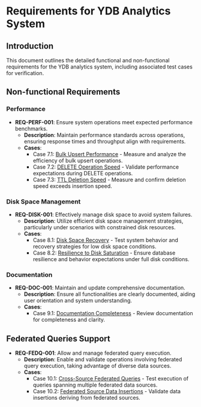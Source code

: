 # Requirements for YDB Analytics System

## Introduction
This document outlines the detailed functional and non-functional requirements for the YDB analytics system, including associated test cases for verification.

## Non-functional Requirements

### Performance

- **REQ-PERF-001**: Ensure system operations meet expected performance benchmarks.
  - **Description**: Maintain performance standards across operations, ensuring response times and throughput align with requirements.
  - **Cases**:
    - Case 7.1: [Bulk Upsert Performance](path/to/test/34) - Measure and analyze the efficiency of bulk upsert operations.
    - Case 7.2: [DELETE Operation Speed](path/to/test/35) - Validate performance expectations during DELETE operations.
    - Case 7.3: [TTL Deletion Speed](path/to/test/36) - Measure and confirm deletion speed exceeds insertion speed.

### Disk Space Management
- **REQ-DISK-001**: Effectively manage disk space to avoid system failures.
  - **Description**: Utilize efficient disk space management strategies, particularly under scenarios with constrained disk resources.
  - **Cases**:
    - Case 8.1: [Disk Space Recovery](path/to/test/37) - Test system behavior and recovery strategies for low disk space conditions.
    - Case 8.2: [Resilience to Disk Saturation](path/to/test/38) - Ensure database resilience and behavior expectations under full disk conditions.

### Documentation
- **REQ-DOC-001**: Maintain and update comprehensive documentation.
  - **Description**: Ensure all functionalities are clearly documented, aiding user orientation and system understanding.
  - **Cases**:
    - Case 9.1: [Documentation Completeness](path/to/test/39) - Review documentation for completeness and clarity.

## Federated Queries Support

- **REQ-FEDQ-001**: Allow and manage federated query execution.
  - **Description**: Enable and validate operations involving federated query execution, taking advantage of diverse data sources.
  - **Cases**:
    - Case 10.1: [Cross-Source Federated Queries](path/to/test/40) - Test execution of queries spanning multiple federated data sources.
    - Case 10.2: [Federated Source Data Insertions](path/to/test/41) - Validate data insertions deriving from federated sources.